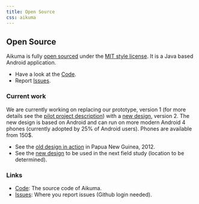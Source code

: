 ```yaml
---
title: Open Source
css: aikuma
---
```


## Open Source

Aikuma is fully [open sourced](http://en.wikipedia.org/wiki/Open-source_software) under the [MIT style license](http://en.wikipedia.org/wiki/MIT_License). It is a Java based Android application.

* Have a look at the [Code](http://github.com/langtech/aikuma).
* Report [Issues](http://github.com/langtech/aikuma/issues).

### Current work

We are currently working on replacing our prototype, version 1 (for more details see the [pilot project description](./pilot_project.html)) with a [new design](./design.html), version 2. The new design is based on Android and can run on more modern Android 4 phones (currently adopted by 25% of Android users). Phones are available from 150$.

* See the [old design in action](./pilot_project.html) in Papua New Guinea, 2012.
* See the [new design](./design.html) to be used in the next field study (location to be determined).

### Links

* [Code](http://github.com/langtech/aikuma): The source code of Aikuma.
* [Issues](http://github.com/langtech/aikuma/issues): Where you report issues (Github login needed).